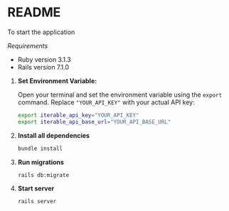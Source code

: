 # README

To start the application

*Requirements*
- Ruby version 3.1.3
- Rails version 7.1.0

1. **Set Environment Variable:**

   Open your terminal and set the environment variable using the `export` command. Replace `"YOUR_API_KEY"` with your actual API key:

   ```bash
   export iterable_api_key="YOUR_API_KEY"
   export iterable_api_base_url="YOUR_API_BASE_URL"

2. **Install all dependencies**

   ```bash
   bundle install

3. **Run migrations**
   ```bash
   rails db:migrate

5. **Start server**
    ```bash
   rails server
